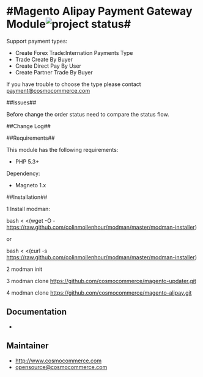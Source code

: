 #Magento Alipay Payment Gateway Module![project status](http://stillmaintained.com/sidealice/aliyun-paas.png)#
==============

Support payment types:
* Create Forex Trade:Internation Payments Type
* Trade Create By Buyer
* Create Direct Pay By User
* Create Partner Trade By Buyer

If you have trouble to choose the type please contact payment@cosmocommerce.com 

##Issues##

Before change the order status need to compare the status flow.

##Change Log##

##Requirements##

This module has the following requirements:

 - PHP 5.3+

Dependency:

 - Magneto 1.x

##Installation##

1 Install modman:

bash < <(wget -O - https://raw.github.com/colinmollenhour/modman/master/modman-installer)

or

bash < <(curl -s https://raw.github.com/colinmollenhour/modman/master/modman-installer)

2 modman init 

3 modman clone https://github.com/cosmocommerce/magento-updater.git

4 modman clone https://github.com/cosmocommerce/magento-alipay.git


## Documentation ##

 - 
 
## Maintainer ##

 - http://www.cosmocommerce.com
 - opensource@cosmocommerce.com
